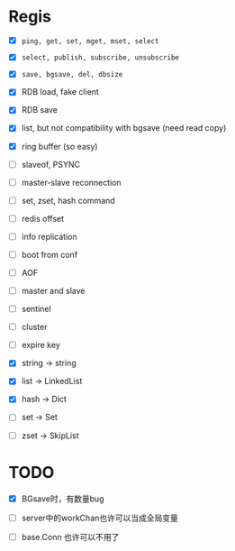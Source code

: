 # Regis

- [x] `ping, get, set, mget, mset, select`
- [x] `select, publish, subscribe, unsubscribe`
- [x] `save, bgsave, del, dbsize`
- [x] RDB load, fake client
- [x] RDB save
- [x] list, but not compatibility with bgsave (need read copy)
- [x] ring buffer (so easy)
- [ ] slaveof, PSYNC
- [ ] master-slave reconnection
- [ ] set, zset, hash command
- [ ] redis offset



- [ ] info replication
- [ ] boot from conf
- [ ] AOF
- [ ] master and slave
- [ ] sentinel
- [ ] cluster
- [ ] expire key

- [x] string -> string
- [x] list -> LinkedList
- [x] hash -> Dict
- [ ] set -> Set
- [ ] zset -> SkipList

# TODO
- [x] BGsave时，有数量bug
- [ ] server中的workChan也许可以当成全局变量
- [ ] base.Conn 也许可以不用了

